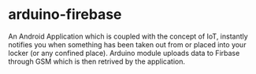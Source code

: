# arduino-firebase
An Android Application which is coupled with the concept of IoT, instantly notifies you when something has been taken out from or placed into your locker (or any confined place).
Arduino module uploads data to Firbase through GSM which is then retrived by the application.
